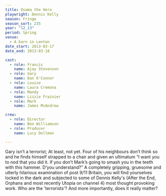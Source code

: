 ```yaml
---
title: Osama the Hero
playwright: Dennis Kelly
season: Fringe
season_sort: 235
year: "12_13"
period: Spring
venue:
  - A barn in Lenton
date_start: 2013-03-17
date_end: 2013-03-18

cast:
  - role: Francis
    name: Ajay Stevenson
  - role: Gary
    name: Dan O'Connor
  - role: Louise
    name: Laura Cremona
  - role: Mandy
    name: Lizzie Frainier
  - role: Mark
    name: James McAndrew

crew:
  - role: Director
    name: Ben Williamson
  - role: Producer
    name: Lucy Dollman

---
```


Gary isn’t a terrorist; At least, not yet. Four of his neighbours don’t think so and he finds himself strapped to a chair and given an ultimatum “I want you to nod that you did it. If you don’t Mark’s going to smash you in the teeth with this hammer. D’you understand?” A completely gripping, gruesome and utterly hilarious examination of post 9/11 Britain, you will find yourselves locked in the dark and subjected to some of Dennis Kelly's (After the End, Orphans and most recently Utopia on channel 4) most thought provoking work. Who are the 'terrorists'? And more importantly, does it really matter?
